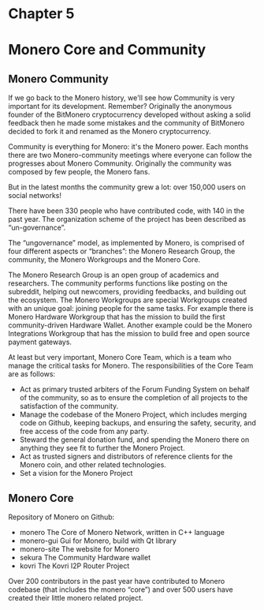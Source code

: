 # Chapter 5

# Monero Core and Community

## Monero Community 

If we go back to the Monero history, we'll see how Community is very important for its development. Remember? Originally the anonymous founder of the BitMonero cryptocurrency developed without asking a solid feedback then he made some mistakes and the community of BitMonero decided to fork it and renamed as the Monero cryptocurrency.

Community is everything for Monero: it's the Monero power. Each months there are two Monero-community meetings where everyone can follow the progresses about Monero Community. Originally the community was composed by few people, the Monero fans.

But in the latest months the community grew a lot: over 150,000 users on social networks!

There have been 330 people who have contributed code, with 140 in the past year. The organization scheme of the project has been described as “un-governance”.

The “ungovernance” model, as implemented by Monero, is comprised of four different aspects or “branches”: the Monero Research Group, the community, the Monero Workgroups and the Monero Core. 

The Monero Research Group is an open group of academics and researchers. The community performs functions like posting on the subreddit, helping out newcomers, providing feedbacks, and building out the ecosystem. 
The Monero Workgroups are special Workgroups created with an unique goal: joining people for the same tasks. 
For example there is Monero Hardware Workgroup that has the mission to build the first community-driven Hardware Wallet. Another example could be the Monero Integrations Workgroup that has the mission to build free and open source payment gateways.

At least but very important, Monero Core Team, which is  a team who manage the critical tasks for Monero. The responsibilities of the Core Team are as follows:

* Act as primary trusted arbiters of the Forum Funding System on behalf of the community, so as to ensure the completion of all projects to the satisfaction of the community.
* Manage the codebase of the Monero Project, which includes merging code on Github, keeping backups, and ensuring the safety, security, and free access of the code from any party.
* Steward the general donation fund, and spending the Monero there on anything they see fit to further the Monero Project.
* Act as trusted signers and distributors of reference clients for the Monero coin, and other related technologies.
* Set a vision for the Monero Project

## Monero Core

Repository of Monero on Github:

* monero The Core of Monero Network, written in C++ language
* monero-gui Gui for Monero, build with Qt library
* monero-site The website for Monero
* sekura The Community Hardware wallet
* kovri The Kovri I2P Router Project 

Over 200 contributors in the past year have contributed to Monero codebase (that includes the monero “core”) and over 500 users have created their little monero related project.


